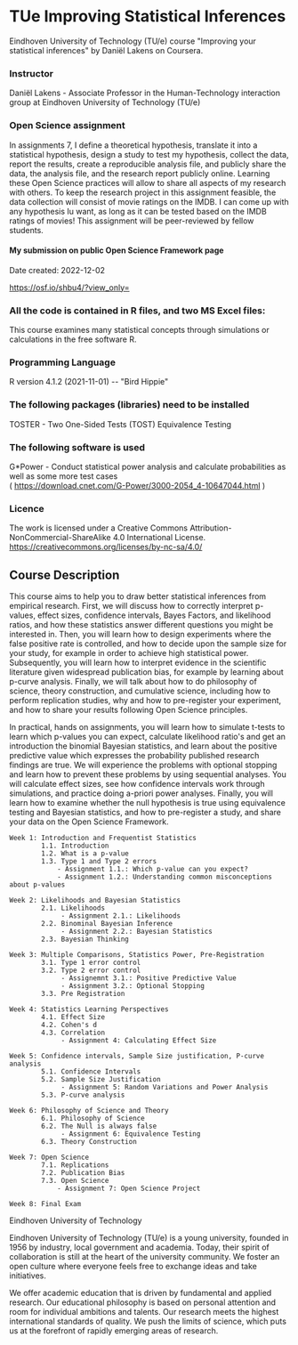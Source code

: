 # TUe Improving Statistical Inferences
Eindhoven University of Technology (TU/e) course "Improving your statistical inferences" by Daniël Lakens on Coursera. 

### Instructor
Daniël Lakens - Associate Professor in the Human-Technology interaction group at Eindhoven University of Technology (TU/e)

### Open Science assignment
In assignments 7, I define a theoretical hypothesis, translate it into a statistical hypothesis, design a study to test my hypothesis, collect the data,
report the results, create a reproducible analysis file, and publicly share the data, the analysis file, and the research report publicly online. Learning these Open
Science practices will allow to share all aspects of my research with others. To keep the research project in this assignment feasible, the data collection will
consist of movie ratings on the IMDB. I can come up with any hypothesis Iu want, as long as it can be tested based on the IMDB ratings of movies! This assignment will
be peer-reviewed by fellow students.

#### My submission on public Open Science Framework page
Date created: 2022-12-02  
     
https://osf.io/shbu4/?view_only=


### All the code is contained in R files, and two MS Excel files:
This course examines many statistical concepts through simulations or calculations in the free software R. 


### Programming Language
R version 4.1.2 (2021-11-01) -- "Bird Hippie"


### The following packages (libraries) need to be installed
TOSTER - Two One-Sided Tests (TOST) Equivalence Testing  

### The following software is used 
G*Power - Conduct statistical power analysis and calculate probabilities as well as some more test cases  
           ( https://download.cnet.com/G-Power/3000-2054_4-10647044.html )

### Licence
The work is licensed under a Creative Commons Attribution-NonCommercial-ShareAlike 4.0 International License. https://creativecommons.org/licenses/by-nc-sa/4.0/

## Course Description
This course aims to help you to draw better statistical inferences from empirical research. First, we will discuss how to correctly interpret p-values, effect sizes,
confidence intervals, Bayes Factors, and likelihood ratios, and how these statistics answer different questions you might be interested in. Then, you will learn how to
design experiments where the false positive rate is controlled, and how to decide upon the sample size for your study, for example in order to achieve high statistical
power. Subsequently, you will learn how to interpret evidence in the scientific literature given widespread publication bias, for example by learning about p-curve
analysis. Finally, we will talk about how to do philosophy of science, theory construction, and cumulative science, including how to perform replication studies, why
and how to pre-register your experiment, and how to share your results following Open Science principles. 

In practical, hands on assignments, you will learn how to simulate t-tests to learn which p-values you can expect, calculate likelihood ratio's and get an introduction
the binomial Bayesian statistics, and learn about the positive predictive value which expresses the probability published research findings are true. We will experience
the problems with optional stopping and learn how to prevent these problems by using sequential analyses. You will calculate effect sizes, see how confidence intervals
work through simulations, and practice doing a-priori power analyses. Finally, you will learn how to examine whether the null hypothesis is true using equivalence
testing and Bayesian statistics, and how to pre-register a study, and share your data on the Open Science Framework.

    Week 1: Introduction and Frequentist Statistics
            1.1. Introduction
            1.2. What is a p-value
            1.3. Type 1 and Type 2 errors
                - Assignment 1.1.: Which p-value can you expect?
                - Assignment 1.2.: Understanding common misconceptions about p-values
            
    Week 2: Likelihoods and Bayesian Statistics
            2.1. Likelihoods
                 - Assignment 2.1.: Likelihoods
            2.2. Binominal Bayesian Inference
                 - Assignment 2.2.: Bayesian Statistics
            2.3. Bayesian Thinking
            
    Week 3: Multiple Comparisons, Statistics Power, Pre-Registration
            3.1. Type 1 error control
            3.2. Type 2 error control
                 - Assignemnt 3.1.: Positive Predictive Value
                 - Assignment 3.2.: Optional Stopping
            3.3. Pre Registration
    
    Week 4: Statistics Learning Perspectives
            4.1. Effect Size
            4.2. Cohen's d
            4.3. Correlation
                 - Assignment 4: Calculating Effect Size
            
    Week 5: Confidence intervals, Sample Size justification, P-curve analysis
            5.1. Confidence Intervals
            5.2. Sample Size Justification
                 - Assignment 5: Random Variations and Power Analysis
            5.3. P-curve analysis
            
    Week 6: Philosophy of Science and Theory
            6.1. Philosophy of Science
            6.2. The Null is always false
                 - Assignment 6: Equivalence Testing
            6.3. Theory Construction
            
    Week 7: Open Science
            7.1. Replications
            7.2. Publication Bias
            7.3. Open Science
                - Assignment 7: Open Science Project
                
    Week 8: Final Exam             
                
                
                
Eindhoven University of Technology

Eindhoven University of Technology (TU/e) is a young university, founded in 1956 by industry, local government and academia. Today, their spirit of collaboration is
still at the heart of the university community. We foster an open culture where everyone feels free to exchange ideas and take initiatives.

We offer academic education that is driven by fundamental and applied research. Our educational philosophy is based on personal attention and room for individual
ambitions and talents. Our research meets the highest international standards of quality. We push the limits of science, which puts us at the forefront of rapidly
emerging areas of research.                
